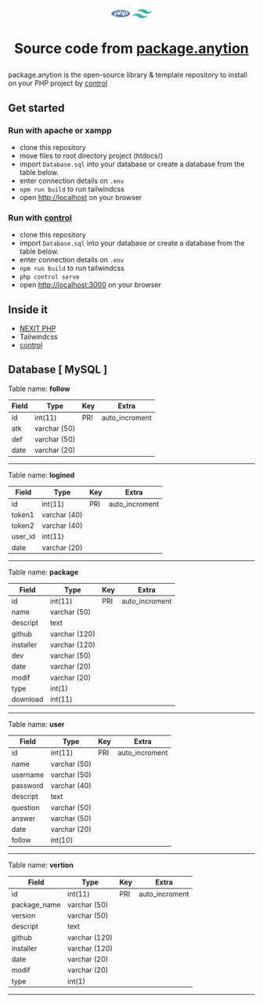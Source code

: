 <p align="center">
<img align="center" alt="PHP" height="30" width="40" src="https://raw.githubusercontent.com/devicons/devicon/master/icons/php/php-plain.svg">
<img align="center" alt="Tailwindcss" height="30" width="40" src="https://github.com/devicons/devicon/raw/master/icons/tailwindcss/tailwindcss-plain.svg">
</p>

# <p align="center">Source code from [package.anytion](https://package.anytion.com/)</p>

package.anytion is the open-source library & template repository to install on your PHP project by [control](https://github.com/Arikato111/control)

## Get started

### Run with apache or xampp

- clone this repository
- move files to root directory project (htdocs/)
- import `Database.sql` into your database or create a database from the table below.
- enter connection details on `.env`
- `npm run build` to run tailwindcss
- open [http://localhost](http://localhost) on your browser

### Run with [control](https://github.com/Arikato111/control)

- clone this repository
- import `Database.sql` into your database or create a database from the table below.
- enter connection details on `.env`
- `npm run build` to run tailwindcss
- `php control serve` 
- open [http://localhost:3000](http://localhost:3000) on your browser

## Inside it 

- [NEXIT PHP](https://github.com/Arikato111/NEXIT)
- Tailwindcss
- [control](https://github.com/Arikato111/control)

## Database [ MySQL ]

Table name: **follow**

| Field | Type | Key | Extra |
| ----- | ---- | --- | ---- |
| id | int(11) | PRI | auto_incroment | 
| atk | varchar (50) |      |
| def | varchar (50) |
| date | varchar (20) |

---

Table name: **logined**

| Field | Type | Key | Extra |
| ----- | ---- | --- | ---- |
| id | int(11) | PRI | auto_incroment | 
| token1 | varchar (40) |  | |
| token2 | varchar (40) |  | |
| user_id | int(11) |   |
| date | varchar (20) |

---

Table name: **package**

| Field | Type | Key | Extra |
| ----- | ---- | --- | ---- |
| id | int(11) | PRI | auto_incroment | 
| name | varchar (50) |  | |
| descript | text |  | |
| github | varchar (120) |  | |
| installer | varchar (120) |  | |
| dev | varchar (50) |  | |
| date | varchar (20) |
| modif | varchar (20) |
| type | int(1) |
| download | int(11) |

---

Table name: **user**

| Field | Type | Key | Extra |
| ----- | ---- | --- | ---- |
| id | int(11) | PRI | auto_incroment | 
| name | varchar (50) |  | |
| username | varchar (50) |  | |
| password | varchar (40) |  | |
| descript | text |  | |
| question | varchar (50) |  | |
| answer | varchar (50) |  | |
| date | varchar (20) |  | |
| follow| int(10) |

---

Table name: **vertion**

| Field | Type | Key | Extra |
| ----- | ---- | --- | ---- |
| id | int(11) | PRI | auto_incroment | 
| package_name | varchar (50) |  | |
| version | varchar (50) |  | |
| descript | text |  | |
| github | varchar (120) |  | |
| installer | varchar (120) |  | |
| date | varchar (20) |  | |
| modif | varchar (20) |  | |
| type | int(1) |

---